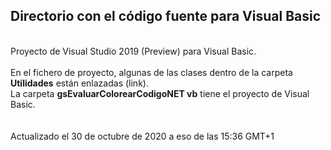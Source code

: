 <h2>Directorio con el código fuente para Visual Basic</h2>
<br>
Proyecto de Visual Studio 2019 (Preview) para Visual Basic.<br>
<br>
En el fichero de proyecto, algunas de las clases dentro de la carpeta <b>Utilidades</b> están enlazadas (link).<br>
La carpeta <b>gsEvaluarColorearCodigoNET vb</b> tiene el proyecto de Visual Basic.<br>
<br>
<br>
Actualizado el 30 de octubre de 2020 a eso de las 15:36 GMT+1<br>
